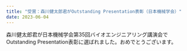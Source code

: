 ```yaml
---
title: "受賞：森川健太郎君がOutstanding Presentation表彰（日本機械学会）"
date: 2023-06-04
---
```


森川健太郎君が日本機械学会第35回バイオエンジニアリング講演会でOutstanding Presentation表彰に選ばれました。おめでとうございます。

